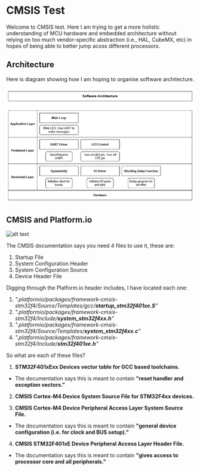 # CMSIS Test

Welcome to CMSIS test. Here I am trying to get a more holistic understanding of MCU hardware and embedded architecture without relying on too much vendor-specific abstraction (i.e., HAL, CubeMX, etc) in hopes of being able to better jump acoss different processors.

## Architecture
Here is diagram showing how I am hoping to organise software architecture.

![alt text](https://github.com/elenajusto/cmsis_test/blob/main/docs/images/architecture.png "Architecture Diagram")

## CMSIS and Platform.io

![alt text](https://github.com/elenajusto/cmsis_test/blob/feature/io/docs/images/cmsis.png "CMSIS Diagram")

The CMSIS documentation says you need 4 files to use it, these are:
1. Startup File
2. System Configuration Header
3. System Configuration Source
4. Device Header File

Digging through the Platform.io header includes, I have located each one:
1. *".platformio/packages/framework-cmsis-stm32f4/Source/Templates/gcc/**startup_stm32f401xe.S**"*
2. *".platformio/packages/framework-cmsis-stm32f4/Include/**system_stm32f4xx.h**"*
3. *".platformio/packages/framework-cmsis-stm32f4/Source/Templates/**system_stm32f4xx.c**"*
4. *".platformio/packages/framework-cmsis-stm32f4/Include/**stm32f401xe.h**"*

So what are each of these files?

1. **STM32F401xExx Devices vector table for GCC based toolchains.**
- The documentation says this is meant to contain **"reset handler and exception vectors."**

2. **CMSIS Cortex-M4 Device System Source File for STM32F4xx devices.**

3. **CMSIS Cortex-M4 Device Peripheral Access Layer System Source File.**
- The documentation says this is meant to contain **"general device configuration (i.e. for clock and BUS setup)."**

4. **CMSIS STM32F401xE Device Peripheral Access Layer Header File.**
- The documentation says this is meant to contain **"gives access to processor core and all peripherals."**

